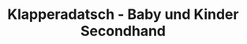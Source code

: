 ---
title: "Klapperadatsch - Baby und Kinder Secondhand"
url: /herzogenaurach/klapperadatsch-baby-und-kinder-secondhand/
shop: Kleidung
---